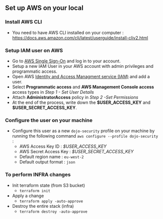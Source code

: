 ## Set up AWS on your local

### Install AWS CLI

- You need to have AWS CLI installed on your computer : https://docs.aws.amazon.com/cli/latest/userguide/install-cliv2.html

### Setup IAM user on AWS

- Go to [AWS Single Sign-On](https://theodo.awsapps.com/start/#/) and log in to your account.
- Setup a new IAM User in your AWS account with admin privileges and programmatic access.
- Open AWS [Identity and Access Managment service (IAM)](https://console.aws.amazon.com/iam/home?region=eu-west-1) and add a user.
- Select **Programmatic access** and **AWS Management Console access** access types in _Step 1 - Set User Details_
- Attach **AdministratorAccess** policy in _Step 2 -Set Permissions_
- At the end of the process, write down the **\$USER_ACCESS_KEY** and **\$USER_SECRET_ACCESS_KEY**.

### Configure the user on your machine

- Configure this user as a new `dojo-security` profile on your machine by running the following command `aws configure --profile dojo-security` :
  - AWS Access Key ID : _\$USER_ACCESS_KEY_
  - AWS Secret Access Key : _\$USER_SECRET_ACCESS_KEY_
  - Default region name : `eu-west-2`
  - Default output format : `json`

### To perform INFRA changes
- Init terraform state (from S3 bucket)
  - `terraform init`
- Apply a change
  - `terraform apply -auto-approve`
- Destroy the entire stack (infra)
  - `terraform destroy -auto-approve`
